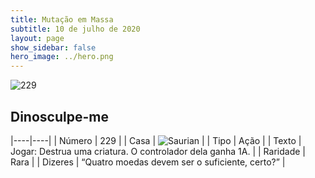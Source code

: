```yaml
---
title: Mutação em Massa
subtitle: 10 de julho de 2020
layout: page
show_sidebar: false
hero_image: ../hero.png
---
```


![229](https://cdn.keyforgegame.com/media/card_front/pt/479_229_77MVFCXF4RM3_pt.png)

## Dinosculpe-me

|----|----|
| Número | 229 |
| Casa | ![Saurian](https://archonarcana.com/images/thumb/9/9e/Saurian_P.png/22px-Saurian_P.png "Sauro") |
| Tipo | Ação |
| Texto | Jogar: Destrua uma criatura.  O controlador dela ganha 1A. |
| Raridade | Rara |
| Dizeres | “Quatro moedas devem ser o suficiente, certo?” |
